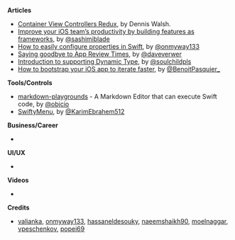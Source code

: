 
**Articles**

* [Container View Controllers Redux](https://medium.com/flawless-app-stories/container-view-controllers-revisited-e076ef38853f), by Dennis Walsh.
* [Improve your iOS team’s productivity by building features as frameworks](https://medium.com/flawless-app-stories/improve-your-ios-teams-productivity-by-building-features-as-frameworks-9d2a64cbcab5), by [@sashimiblade](https://twitter.com/sashimiblade)
* [How to easily configure properties in Swift](https://dev.to/onmyway133/how-to-easily-configure-properties-in-swift-57i1), by [@onmyway133](https://twitter.com/onmyway133)
* [Saying goodbye to App Review Times](https://daveverwer.com/blog/saying-goodbye-to-app-review-times/), by [@daveverwer](https://twitter.com/daveverwer)
* [Introduction to supporting Dynamic Type](https://fluffy.es/introduction-to-dynamic-type/), by [@soulchildpls](https://twitter.com/soulchildpls)
* [How to bootstrap your iOS app to iterate faster](https://benoitpasquier.com/how-to-bootstrap-ios-app-to-iterate-faster/), by [@BenoitPasquier_](https://twitter.com/benoitpasquier_)

**Tools/Controls**

* [markdown-playgrounds](https://github.com/objcio/markdown-playgrounds) - A Markdown Editor that can execute Swift code, by [@objcio](https://twitter.com/objcio)
* [SwiftyMenu](https://github.com/KarimEbrahemAbdelaziz/SwiftyMenu), by [@KarimEbrahem512](https://twitter.com/KarimEbrahem512)

**Business/Career**

*

**UI/UX**

* 

**Videos**

*

**Credits**

* [valianka](https://github.com/valianka), [onmyway133](https://github.com/onmyway133), [hassaneldesouky](https://github.com/HassanElDesouky), [naeemshaikh90](https://github.com/naeemshaikh90), [moelnaggar](https://github.com/MoElnaggar14), [vpeschenkov](https://github.com/vpeschenkov), [popei69](https://github.com/popei69)
